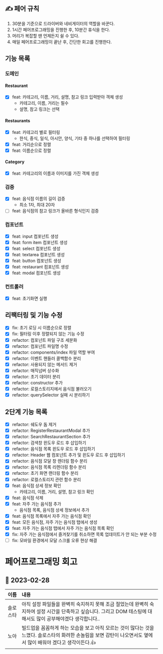 ## ✍️ 페어 규칙

1. 30분을 기준으로 드라이버와 네비게이터의 역할을 바꾼다.
2. 1시간 페어프로그래밍을 진행한 후, 10분간 휴식을 한다.
3. 머리가 복잡할 땐 언제든지 쉴 수 있다.
4. 매일 페어프로그래밍이 끝난 후, 간단한 회고를 진행한다.

## 기능 목록

### 도메인

#### Restaurant

- [x] feat: 카테고리, 이름, 거리, 설명, 참고 링크 입력받아 객체 생성
  - 카테고리, 이름, 거리는 필수
  - 설명, 참고 링크는 선택

#### Restaurants

- [x] feat: 카테고리 별로 필터링
  - 한식, 중식, 일식, 아시안, 양식, 기타 중 하나를 선택하여 필터링
- [x] feat: 거리순으로 정렬
- [x] feat: 이름순으로 정렬

#### Category

- [x] feat: 카테고리의 이름과 이미지를 가진 객체 생성

### 검증

- [x] feat: 음식점 이름의 길이 검증
  - 최소 1자, 최대 20자
- [ ] feat: 음식점의 참고 링크가 올바른 형식인지 검증

### 컴포넌트

- [x] feat: input 컴포넌트 생성
- [x] feat: form item 컴포넌트 생성
- [x] feat: select 컴포넌트 생성
- [x] feat: textarea 컴포넌트 생성
- [x] feat: button 컴포넌트 생성
- [x] feat: restaurant 컴포넌트 생성
- [x] feat: modal 컴포넌트 생성

### 컨트롤러

- [x] feat: 초기화면 실행

## 리팩터링 및 기능 수정

- [x] fix: 초기 로딩 시 이름순으로 정렬
- [x] fix: 필터링 이후 정렬되지 않는 기능 수정
- [x] refactor: 컴포넌트 파일 구조 세분화
- [x] refactor: 컴포넌트 파일명 수정
- [x] refactor: components/index 파일 역할 부여
- [x] refactor: 이벤트 핸들러 콜백함수 분리
- [x] refactor: 사용되지 않는 메서드 제거
- [x] refactor: 매직넘버 상수화
- [x] refactor: 초기 데이터 분리
- [x] refactor: constructor 추가
- [x] refactor: 로컬스토리지에서 음식점 불러오기
- [x] refactor: querySelector 실패 시 분리하기

## 2단계 기능 목록

- [x] refactor: 쉐도우 돔 제거
- [x] refactor: RegisterRestaurantModal 추가
- [x] refactor: SearchRestaurantSection 추가
- [x] refactor: 검색창 윈도우 로드 후 삽입하기
- [x] refactor: 음식점 목록 윈도우 로드 후 삽입하기
- [x] refactor: Header 웹 컴포넌트 추가 및 윈도우 로드 후 삽입하기
- [x] refactor: 음식점 모달 창 렌더링 함수 분리
- [x] refactor: 음식점 목록 리렌더링 함수 분리
- [x] refactor: 초기 화면 랜더링 함수 분리
- [x] refactor: 로컬스토리지 관련 함수 분리
- [x] feat: 음식점 상세 정보 확인
  - 카테고리, 이름, 거리, 설명, 참고 링크 확인
- [x] feat: 음식점 삭제
- [x] feat: 자주 가는 음식점 추가
  - 음식점 목록, 음식점 상세 정보에서 추가
- [x] feat: 음식점 목록에서 자주 가는 음식점 확인
- [x] feat: 모든 음식점, 자주 가는 음식점 탭에서 생성
- [x] feat: 자주 가는 음식점 탭에서 자주 가는 음식점 목록 확인
- [x] fix: 자주 가는 음식점에서 즐겨찾기를 취소하면 목록 업데이트가 안 되는 부분 수정
- [ ] fix: 모바일 환경에서 모달 스크롤 오류 현상 해결

# 페어프로그래밍 회고

## 📆 2023-02-28

|   이름   | 내용                                                                                                                                                              |
| :------: | :---------------------------------------------------------------------------------------------------------------------------------------------------------------- |
| 솔로스타 | 아직 설정 파일들을 완벽히 숙지하지 못해 조금 절었는데 완벽히 숙지하여 설정 시간을 단축하고 싶습니다. 그리고 DOM 테스팅에 대해서도 많이 공부해야겠다 생각합니다..  |
|   노아   | 빌드업을 꼼꼼하게 하는 모습을 보고 아직 모르는 것이 많다는 것을 느꼈다. 솔로스타의 화려한 손놀림을 보면 감탄이 나오면서도 옆에서 많이 배워야 겠다고 생각이든다.👍 |
